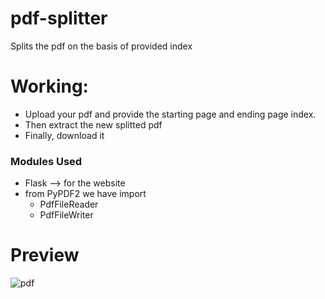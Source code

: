 # pdf-splitter
Splits the pdf on the basis of provided index

# Working:
* Upload your pdf and provide the starting page and ending page index.
* Then extract the new splitted pdf
* Finally, download it




### Modules Used
* Flask  --> for the website
* from PyPDF2 we have import 
    * PdfFileReader
    * PdfFileWriter






# Preview

![pdf](https://user-images.githubusercontent.com/63898454/89063586-0ddeb900-d386-11ea-97c8-3164fb1b5631.gif)
